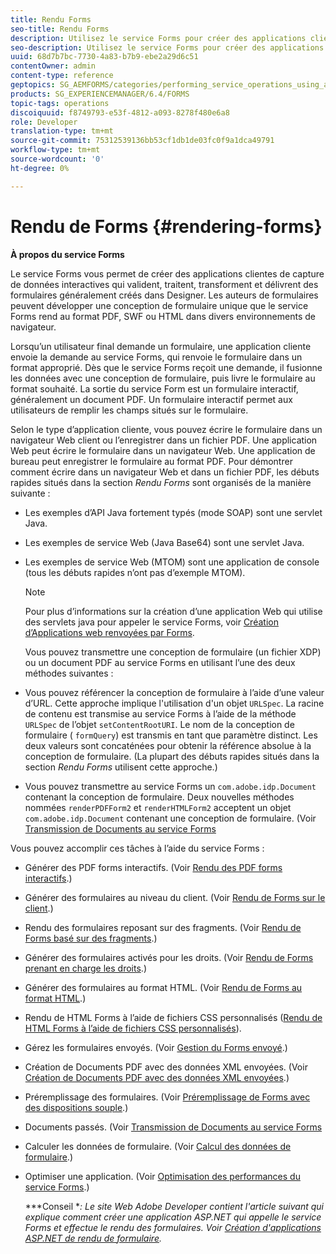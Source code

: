 ```yaml
---
title: Rendu Forms
seo-title: Rendu Forms
description: Utilisez le service Forms pour créer des applications clientes de capture de données interactives qui valident, traitent, transforment et délivrent des formulaires généralement créés dans Designer. Les auteurs de formulaires peuvent développer une conception de formulaire unique que le service Forms rend au format PDF, SWF ou HTML dans divers environnements de navigateur.
seo-description: Utilisez le service Forms pour créer des applications clientes de capture de données interactives qui valident, traitent, transforment et délivrent des formulaires généralement créés dans Designer. Les auteurs de formulaires peuvent développer une conception de formulaire unique que le service Forms rend au format PDF, SWF ou HTML dans divers environnements de navigateur.
uuid: 68d7b7bc-7730-4a83-b7b9-ebe2a29d6c51
contentOwner: admin
content-type: reference
geptopics: SG_AEMFORMS/categories/performing_service_operations_using_apis
products: SG_EXPERIENCEMANAGER/6.4/FORMS
topic-tags: operations
discoiquuid: f8749793-e53f-4812-a093-8278f480e6a8
role: Developer
translation-type: tm+mt
source-git-commit: 75312539136bb53cf1db1de03fc0f9a1dca49791
workflow-type: tm+mt
source-wordcount: '0'
ht-degree: 0%

---
```



# Rendu de Forms {#rendering-forms}

**À propos du service Forms**

Le service Forms vous permet de créer des applications clientes de capture de données interactives qui valident, traitent, transforment et délivrent des formulaires généralement créés dans Designer. Les auteurs de formulaires peuvent développer une conception de formulaire unique que le service Forms rend au format PDF, SWF ou HTML dans divers environnements de navigateur.

Lorsqu’un utilisateur final demande un formulaire, une application cliente envoie la demande au service Forms, qui renvoie le formulaire dans un format approprié. Dès que le service Forms reçoit une demande, il fusionne les données avec une conception de formulaire, puis livre le formulaire au format souhaité. La sortie du service Form est un formulaire interactif, généralement un document PDF. Un formulaire interactif permet aux utilisateurs de remplir les champs situés sur le formulaire.

Selon le type d’application cliente, vous pouvez écrire le formulaire dans un navigateur Web client ou l’enregistrer dans un fichier PDF. Une application Web peut écrire le formulaire dans un navigateur Web. Une application de bureau peut enregistrer le formulaire au format PDF. Pour démontrer comment écrire dans un navigateur Web et dans un fichier PDF, les débuts rapides situés dans la section *Rendu Forms* sont organisés de la manière suivante :

* Les exemples d’API Java fortement typés (mode SOAP) sont une servlet Java.
* Les exemples de service Web (Java Base64) sont une servlet Java.
* Les exemples de service Web (MTOM) sont une application de console (tous les débuts rapides n’ont pas d’exemple MTOM).

   >[!NOTE]
   >
   >Pour plus d’informations sur la création d’une application Web qui utilise des servlets java pour appeler le service Forms, voir [Création d’Applications web renvoyées par Forms](/help/forms/developing/creating-web-applications-renders-forms.md).

   Vous pouvez transmettre une conception de formulaire (un fichier XDP) ou un document PDF au service Forms en utilisant l’une des deux méthodes suivantes :

* Vous pouvez référencer la conception de formulaire à l’aide d’une valeur d’URL. Cette approche implique l&#39;utilisation d&#39;un objet `URLSpec`. La racine de contenu est transmise au service Forms à l’aide de la méthode `URLSpec` de l’objet `setContentRootURI`. Le nom de la conception de formulaire ( `formQuery`) est transmis en tant que paramètre distinct. Les deux valeurs sont concaténées pour obtenir la référence absolue à la conception de formulaire. (La plupart des débuts rapides situés dans la section *Rendu Forms* utilisent cette approche.)
* Vous pouvez transmettre au service Forms un `com.adobe.idp.Document` contenant la conception de formulaire. Deux nouvelles méthodes nommées `renderPDFForm2` et `renderHTMLForm2` acceptent un objet `com.adobe.idp.Document` contenant une conception de formulaire. (Voir [Transmission de Documents au service Forms](/help/forms/developing/passing-documents-forms-service.md)

Vous pouvez accomplir ces tâches à l’aide du service Forms :

* Générer des PDF forms interactifs. (Voir [Rendu des PDF forms interactifs](/help/forms/developing/rendering-interactive-pdf-forms.md).)
* Générer des formulaires au niveau du client. (Voir [Rendu de Forms sur le client](/help/forms/developing/rendering-forms-client.md).)
* Rendu des formulaires reposant sur des fragments. (Voir [Rendu de Forms basé sur des fragments](/help/forms/developing/rendering-forms-based-fragments.md).)
* Générer des formulaires activés pour les droits. (Voir [Rendu de Forms prenant en charge les droits](/help/forms/developing/rendering-rights-enabled-forms.md).)
* Générer des formulaires au format HTML. (Voir [Rendu de Forms au format HTML](/help/forms/developing/rendering-forms-html.md).)
* Rendu de HTML Forms à l’aide de fichiers CSS personnalisés ([Rendu de HTML Forms à l’aide de fichiers CSS personnalisés](/help/forms/developing/rendering-html-forms-using-custom.md)).
* Gérez les formulaires envoyés. (Voir [Gestion du Forms envoyé](/help/forms/developing/handling-submitted-forms.md).)
* Création de Documents PDF avec des données XML envoyées. (Voir [Création de Documents PDF avec des données XML envoyées](/help/forms/developing/creating-pdf-documents-submitted-xml.md).)
* Préremplissage des formulaires. (Voir [Préremplissage de Forms avec des dispositions souple](/help/forms/developing/prepopulating-forms-flowable-layouts.md).)
* Documents passés. (Voir [Transmission de Documents au service Forms](/help/forms/developing/passing-documents-forms-service.md)
* Calculer les données de formulaire. (Voir [Calcul des données de formulaire](/help/forms/developing/calculating-form-data.md).)
* Optimiser une application. (Voir [Optimisation des performances du service Forms](/help/forms/developing/optimizing-performance-forms-service.md).)

   ***Conseil **: Le site Web Adobe Developer contient l&#39;article suivant qui explique comment créer une application ASP.NET qui appelle le service Forms et effectue le rendu des formulaires. Voir [Création d&#39;applications ASP.NET de rendu de formulaire](https://www.adobe.com/devnet/livecycle/articles/asp_net.html).*

